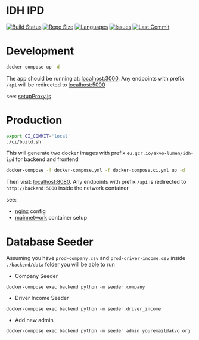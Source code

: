 # IDH IPD

[![Build Status](https://akvo.semaphoreci.com/badges/idh-ipd/branches/main.svg?style=shields)](https://akvo.semaphoreci.com/projects/idh-ipd) [![Repo Size](https://img.shields.io/github/repo-size/akvo/idh-ipd)](https://img.shields.io/github/repo-size/akvo/idh-ipd) [![Languages](https://img.shields.io/github/languages/count/akvo/idh-ipd
)](https://img.shields.io/github/languages/count/akvo/idh-ipd
) [![Issues](https://img.shields.io/github/issues/akvo/idh-ipd
)](https://img.shields.io/github/issues/akvo/idh-ipd
) [![Last Commit](https://img.shields.io/github/last-commit/akvo/idh-ipd/main
)](https://img.shields.io/github/last-commit/akvo/idh-ipd/main)

# Development

```bash
docker-compose up -d
```

The app should be running at: [localhost:3000](http://localhost:3000). Any endpoints with prefix `/api` will be redirected to [localhost:5000](http://localhost:5000)

see: [setupProxy.js](https://github.com/akvo/idh-ipd/blob/main/frontend/src/setupProxy.js)

# Production

```bash
export CI_COMMIT='local'
./ci/build.sh
```
This will generate two docker images with prefix `eu.gcr.io/akvo-lumen/idh-ipd` for backend and frontend

```bash
docker-compose -f docker-compose.yml -f docker-compose.ci.yml up -d
```

Then visit: [localhost:8080](http://localhost:8080). Any endpoints with prefix `/api` is redirected to `http://backend:5000` inside the network container

see:
- [nginx](https://github.com/akvo/idh-ipd/blob/main/frontend/nginx/conf.d/default.conf) config
- [mainnetwork](https://github.com/akvo/idh-ipd/blob/cc7090a805898e6983761418828bf20806d15326/docker-compose.override.yml#L4-L7) container setup

# Database Seeder

Assuming you have `prod-company.csv` and `prod-driver-income.csv` inside `./backend/data` folder
you will be able to run

- Company Seeder
```
docker-compose exec backend python -m seeder.company
```

- Driver Income Seeder
```
docker-compose exec backend python -m seeder.driver_income
```

- Add new admin
```
docker-compose exec backend python -m seeder.admin youremail@akvo.org
```
